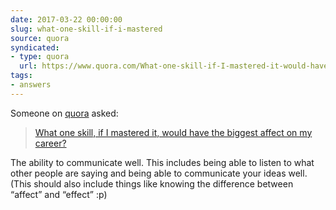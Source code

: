 ```yaml
---
date: 2017-03-22 00:00:00
slug: what-one-skill-if-i-mastered
source: quora
syndicated:
- type: quora
  url: https://www.quora.com/What-one-skill-if-I-mastered-it-would-have-the-biggest-affect-on-my-career/answer/Roy-Tang
tags:
- answers
---
```


Someone on [quora](https://quora.com) asked:

> [What one skill, if I mastered it, would have the biggest affect on my career?](https://www.quora.com/What-one-skill-if-I-mastered-it-would-have-the-biggest-affect-on-my-career/answer/Roy-Tang)


The ability to communicate well. This includes being able to listen to what other people are saying and being able to communicate your ideas well. (This should also include things like knowing the difference between “affect” and “effect” :p)